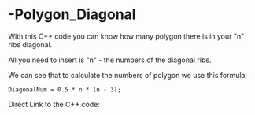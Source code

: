 # -Polygon_Diagonal
With this C++ code you can know how many polygon there is in your "n" ribs diagonal.

All you need to insert is "n" - the numbers of the diagonal ribs.


We can see that to calculate the numbers of polygon we use this formula:

	DiagonalNum = 0.5 * n * (n - 3);


Direct Link to the C++ code:
